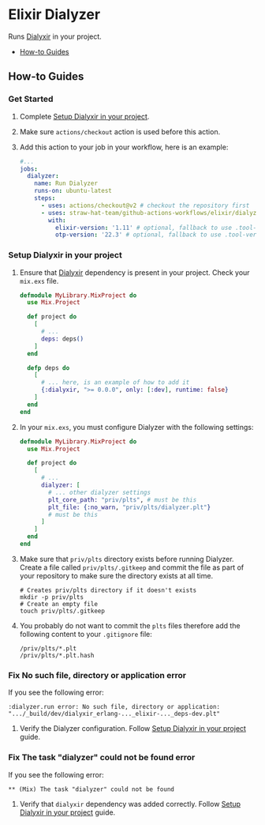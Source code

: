 # Elixir Dialyzer

Runs [Dialyxir](https://github.com/jeremyjh/dialyxir) in your project.

- [How-to Guides](#how-to-guides)

## How-to Guides

### Get Started

1. Complete [Setup Dialyxir in your project](#setup-dialyxir-in-your-project).
2. Make sure `actions/checkout` action is used before this action.
3. Add this action to your job in your workflow, here is an example:

    ```yaml
    #...
    jobs:
      dialyzer:
        name: Run Dialyzer
        runs-on: ubuntu-latest
        steps:
          - uses: actions/checkout@v2 # checkout the repository first
          - uses: straw-hat-team/github-actions-workflows/elixir/dialyzer@master
            with:
              elixir-version: '1.11' # optional, fallback to use .tool-versions
              otp-version: '22.3' # optional, fallback to use .tool-versions
    ```

### Setup Dialyxir in your project

1. Ensure that [Dialyxir](https://github.com/jeremyjh/dialyxir) dependency is present in your project. Check
   your `mix.exs` file.

    ```elixir
    defmodule MyLibrary.MixProject do
      use Mix.Project
    
      def project do
        [
          # ...
          deps: deps()
        ]
      end
    
      defp deps do
        [
          # ... here, is an example of how to add it
          {:dialyxir, ">= 0.0.0", only: [:dev], runtime: false}
        ]
      end
    end
    ```

2. In your `mix.exs`, you must configure Dialyzer with the following settings:

    ```elixir
    defmodule MyLibrary.MixProject do
      use Mix.Project
    
      def project do
        [
          # ...
          dialyzer: [
            # ... other dialyzer settings
            plt_core_path: "priv/plts", # must be this
            plt_file: {:no_warn, "priv/plts/dialyzer.plt"}
            # must be this
          ]
        ]
      end
    end
    ```

3. Make sure that `priv/plts` directory exists before running Dialyzer. Create a file called `priv/plts/.gitkeep` and
   commit the file as part of your repository to make sure the directory exists at all time.

    ```shell
    # Creates priv/plts directory if it doesn't exists
    mkdir -p priv/plts
    # Create an empty file
    touch priv/plts/.gitkeep
    ```

4. You probably do not want to commit the `plts` files therefore add the following content to your `.gitignore` file:

    ```.gitignore
    /priv/plts/*.plt
    /priv/plts/*.plt.hash
    ```

### Fix No such file, directory or application error

If you see the following error:

```log
:dialyzer.run error: No such file, directory or application: ".../_build/dev/dialyxir_erlang-..._elixir-..._deps-dev.plt"
```

1. Verify the Dialyzer configuration. Follow [Setup Dialyxir in your project](#setup-dialyxir-in-your-project) guide.

### Fix The task "dialyzer" could not be found error

If you see the following error:

```log
** (Mix) The task "dialyzer" could not be found
```

1. Verify that `dialyxir` dependency was added correctly.
   Follow [Setup Dialyxir in your project](#setup-dialyxir-in-your-project) guide.
